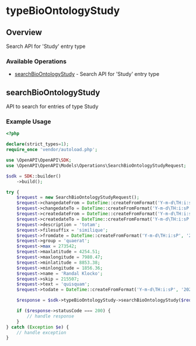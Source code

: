 # typeBioOntologyStudy

## Overview

Search API for 'Study' entry type

### Available Operations

* [searchBioOntologyStudy](#searchbioontologystudy) - Search API for 'Study' entry type

## searchBioOntologyStudy

API to search for entries of type Study

### Example Usage

```php
<?php

declare(strict_types=1);
require_once 'vendor/autoload.php';

use \OpenAPI\OpenAPI\SDK;
use \OpenAPI\OpenAPI\Models\Operations\SearchBioOntologyStudyRequest;

$sdk = SDK::builder()
    ->build();

try {
    $request = new SearchBioOntologyStudyRequest();
    $request->changedateFrom = DateTime::createFromFormat('Y-m-d\TH:i:sP', '2022-01-15T13:56:57.287Z');
    $request->changedateTo = DateTime::createFromFormat('Y-m-d\TH:i:sP', '2021-11-07T02:34:07.563Z');
    $request->createdateFrom = DateTime::createFromFormat('Y-m-d\TH:i:sP', '2021-10-28T12:41:02.358Z');
    $request->createdateTo = DateTime::createFromFormat('Y-m-d\TH:i:sP', '2022-03-03T16:00:55.670Z');
    $request->description = 'totam';
    $request->filesuffix = 'similique';
    $request->fromdate = DateTime::createFromFormat('Y-m-d\TH:i:sP', '2022-02-16T11:34:48.736Z');
    $request->group = 'quaerat';
    $request->max = 273542;
    $request->maxlatitude = 4254.51;
    $request->maxlongitude = 7980.47;
    $request->minlatitude = 8853.38;
    $request->minlongitude = 1856.36;
    $request->name = 'Randal Klocko';
    $request->skip = 215507;
    $request->text = 'quisquam';
    $request->todate = DateTime::createFromFormat('Y-m-d\TH:i:sP', '2022-04-24T18:16:06.669Z');

    $response = $sdk->typeBioOntologyStudy->searchBioOntologyStudy($request);

    if ($response->statusCode === 200) {
        // handle response
    }
} catch (Exception $e) {
    // handle exception
}
```
